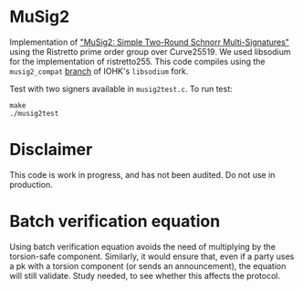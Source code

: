 # MuSig2
Implementation of 
["MuSig2: Simple Two-Round Schnorr Multi-Signatures"](https://eprint.iacr.org/2020/1261.pdf)
using the Ristretto prime order group over Curve25519. We used libsodium for the 
implementation of ristretto255. This code compiles using the `musig2_compat` [branch](https://github.com/input-output-hk/libsodium/tree/musig2_compat)
of IOHK's `libsodium` fork.

Test with two signers available in `musig2test.c`. To run test: 
```
make
./musig2test
```

# Disclaimer
This code is work in progress, and has not been audited. Do not use in production. 

# Batch verification equation
Using batch verification equation avoids the need of multiplying by the torsion-safe component. Similarly, it would 
ensure that, even if a party uses a pk with a torsion component (or sends an announcement), the equation will still 
validate. Study needed, to see whether this affects the protocol.
